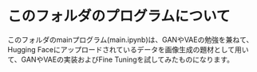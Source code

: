 # このフォルダのプログラムについて

このフォルダのmainプログラム(main.ipynb)は、GANやVAEの勉強を兼ねて、Hugging Faceにアップロードされているデータを画像生成の題材として用いて、GANやVAEの実装およびFine Tuningを試してみたものになります。<br>


